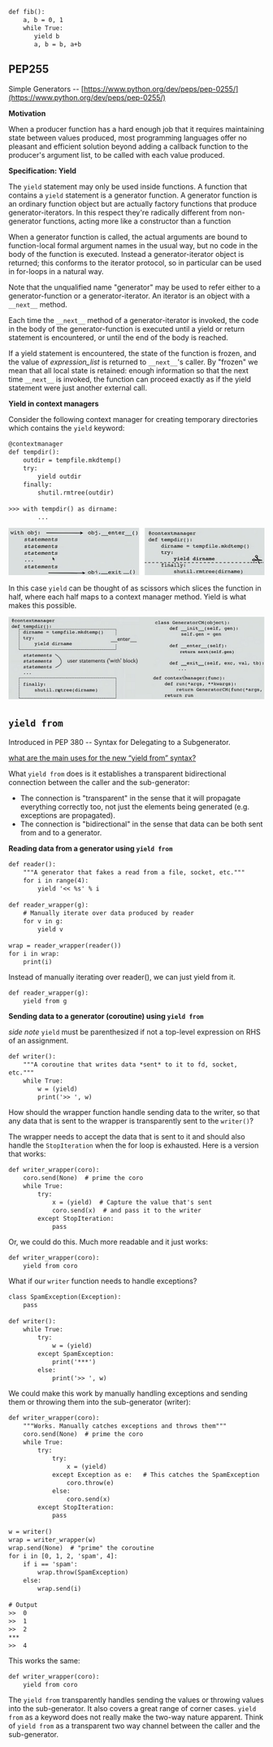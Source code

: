     def fib():
        a, b = 0, 1
        while True:
           yield b
           a, b = b, a+b
PEP255
-------
Simple Generators -- [https://www.python.org/dev/peps/pep-0255/](https://www.python.org/dev/peps/pep-0255/)

**Motivation**

When a producer function has a hard enough job that it requires maintaining state between values produced,
most programming languages offer no pleasant and efficient solution beyond adding a callback function to the
producer's argument list, to be called with each value produced.

**Specification: Yield**

The `yield` statement may only be used inside functions. A function that contains a `yield` statement is
a generator function. A generator function is an ordinary function object but are actually factory
functions that produce generator-iterators. In this respect they're radically different from
non-generator functions, acting more like a constructor than a function

When a generator function is called, the actual arguments are bound to function-local formal argument
names in the usual way, but no code in the body of the function is executed. Instead a generator-iterator
object is returned; this conforms to the iterator protocol, so in particular can be used in for-loops in a
natural way.

Note that the unqualified name "generator" may be used to refer either to a generator-function or a
generator-iterator. An iterator is an object with a `__next__` method.

Each time the `__next__` method of a generator-iterator is invoked, the code in the body of the
generator-function is executed until a yield or return statement is encountered, or until the end of the
body is reached.

If a yield statement is encountered, the state of the function is frozen, and the value of *expression_list*
is returned to `__next__`'s caller. By "frozen" we mean that all local state is retained: enough information
so that the next time `__next__` is invoked, the function can proceed exactly as if the yield statement
were just another external call.

**Yield in context managers**

Consider the following context manager for creating temporary directories which contains the `yield` keyword:

    @contextmanager
    def tempdir():
        outdir = tempfile.mkdtemp()
        try:
            yield outdir
        finally:
            shutil.rmtree(outdir)

    >>> with tempdir() as dirname:
            ...

![](./images/context_man.png)

In this case `yield` can be thought of as scissors which slices the function in half, where each half
maps to a context manager method. Yield is what makes this possible.

![](./images/context_man2.png)


`yield from`
------------
Introduced in PEP 380 -- Syntax for Delegating to a Subgenerator.

[what are the main uses for the new “yield from” syntax?](https://stackoverflow.com/a/26109157/7159945)

What `yield from` does is it establishes a transparent bidirectional connection between the caller and the sub-generator:
- The connection is "transparent" in the sense that it will propagate everything correctly too, not just the elements being generated (e.g. exceptions are propagated).
- The connection is "bidirectional" in the sense that data can be both sent from and to a generator.

**Reading data from a generator using `yield from`**

    def reader():
        """A generator that fakes a read from a file, socket, etc."""
        for i in range(4):
            yield '<< %s' % i

    def reader_wrapper(g):
        # Manually iterate over data produced by reader
        for v in g:
            yield v

    wrap = reader_wrapper(reader())
    for i in wrap:
        print(i)

Instead of manually iterating over reader(), we can just yield from it.

    def reader_wrapper(g):
        yield from g

**Sending data to a generator (coroutine) using `yield from`**

*side note* `yield` must be parenthesized if not a top-level expression on RHS of an assignment.

    def writer():
        """A coroutine that writes data *sent* to it to fd, socket, etc."""
        while True:
            w = (yield)
            print('>> ', w)

How should the wrapper function handle sending data to the writer, so that any data that is sent to the wrapper
is transparently sent to the `writer()`?

The wrapper needs to accept the data that is sent to it  and should also handle the `StopIteration` when the for loop is exhausted.
Here is a version that works:

    def writer_wrapper(coro):
        coro.send(None)  # prime the coro
        while True:
            try:
                x = (yield)  # Capture the value that's sent
                coro.send(x)  # and pass it to the writer
            except StopIteration:
                pass

Or, we could do this. Much more readable and it just works:

    def writer_wrapper(coro):
        yield from coro

What if our `writer` function needs to handle exceptions?

    class SpamException(Exception):
        pass

    def writer():
        while True:
            try:
                w = (yield)
            except SpamException:
                print('***')
            else:
                print('>> ', w)

We could make this work by manually handling exceptions and sending them or throwing them into the sub-generator (writer):

    def writer_wrapper(coro):
        """Works. Manually catches exceptions and throws them"""
        coro.send(None)  # prime the coro
        while True:
            try:
                try:
                    x = (yield)
                except Exception as e:   # This catches the SpamException
                    coro.throw(e)
                else:
                    coro.send(x)
            except StopIteration:
                pass

    w = writer()
    wrap = writer_wrapper(w)
    wrap.send(None)  # "prime" the coroutine
    for i in [0, 1, 2, 'spam', 4]:
        if i == 'spam':
            wrap.throw(SpamException)
        else:
            wrap.send(i)

    # Output
    >>  0
    >>  1
    >>  2
    ***
    >>  4

This works the same:

    def writer_wrapper(coro):
        yield from coro

The `yield from` transparently handles sending the values or throwing values into the sub-generator.
It also covers a great range of corner cases. `yield from` as a keyword does not really make the two-way nature apparent.
Think of `yield from` as a transparent two way channel between the caller and the sub-generator.

